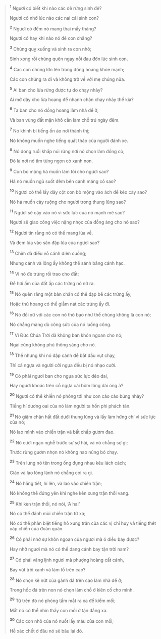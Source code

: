 > <sup><b>1</b></sup> Ngươi có biết khi nào các dê rừng sinh đẻ?
>
> Ngươi có nhớ lúc nào các nai cái sinh con?
>
> <sup><b>2</b></sup> Ngươi có đếm nó mang thai mấy tháng?
>
> Ngươi có hay khi nào nó đẻ con chăng?
>
> <sup><b>3</b></sup> Chúng quỵ xuống và sinh ra con nhỏ;
>
> Sinh xong rồi chúng quên ngay nỗi đau đớn lúc sinh con.
>
> <sup><b>4</b></sup> Các con chúng lớn lên trong đồng hoang khỏe mạnh;
>
> Các con chúng ra đi và không trở về với mẹ chúng nữa.
>
> <sup><b>5</b></sup> Ai ban cho lừa rừng được tự do chạy nhảy?
>
> Ai mở dây cho lừa hoang để nhanh chân chạy nhảy thế kia?
>
> <sup><b>6</b></sup> Ta ban cho nó đồng hoang làm nhà để ở,
>
> Và ban vùng đất mặn khô cằn làm chỗ trú ngày đêm.
>
> <sup><b>7</b></sup> Nó khinh bỉ tiếng ồn ào nơi thành thị;
>
> Nó không muốn nghe tiếng quát tháo của người đánh xe.
>
> <sup><b>8</b></sup> Nó dong ruổi khắp núi rừng nơi nó chọn làm đồng cỏ;
>
> Đó là nơi nó tìm từng ngọn cỏ xanh non.
>
> <sup><b>9</b></sup> Con bò mộng há muốn làm tôi cho ngươi sao?
>
> Há nó muốn ngủ suốt đêm bên cạnh máng cỏ sao?
>
> <sup><b>10</b></sup> Ngươi có thể lấy dây cột con bò mộng vào ách để kéo cày sao?
>
> Nó há muốn cày ruộng cho ngươi trong thung lũng sao?
>
> <sup><b>11</b></sup> Ngươi sẽ cậy vào nó vì sức lực của nó mạnh mẽ sao?
>
> Ngươi sẽ giao công việc nặng nhọc của đồng áng cho nó sao?
>
> <sup><b>12</b></sup> Ngươi tin rằng nó có thể mang lúa về,
>
> Và đem lúa vào sân đập lúa của ngươi sao?
>
> <sup><b>13</b></sup> Chim đà điểu vỗ cánh điên cuồng;
>
> Nhưng cánh và lông ấy không thể sánh bằng cánh hạc.
>
> <sup><b>14</b></sup> Vì nó đẻ trứng rồi trao cho đất;
>
> Để hơi ấm của đất ấp các trứng nó nở ra.
>
> <sup><b>15</b></sup> Nó quên rằng một bàn chân có thể đạp bể các trứng ấy,
>
> Hoặc thú hoang có thể giẫm nát các trứng ấy đi.
>
> <sup><b>16</b></sup> Nó đối xử với các con nó thô bạo như thể chúng không là con nó;
>
> Nó chẳng màng dù công sức của nó luống công.
>
> <sup><b>17</b></sup> Vì Đức Chúa Trời đã không ban khôn ngoan cho nó;
>
> Ngài cũng không phú thông sáng cho nó.
>
> <sup><b>18</b></sup> Thế nhưng khi nó đập cánh để bắt đầu vụt chạy,
>
> Thì cả ngựa và người cỡi ngựa đều bị nó nhạo cười.
>
> <sup><b>19</b></sup> Có phải ngươi ban cho ngựa sức lực dẻo dai,
>
> Hay ngươi khoác trên cổ ngựa cái bờm lông dài óng ả?
>
> <sup><b>20</b></sup> Ngươi có thể khiến nó phóng tới như con cào cào búng nhảy?
>
> Tiếng hí dương oai của nó làm người ta hồn phi phách tán.
>
> <sup><b>21</b></sup> Nó giậm chân hất đất dưới thung lũng và lấy làm hứng chí vì sức lực của nó;
>
> Nó lao mình vào chiến trận và bất chấp gươm đao.
>
> <sup><b>22</b></sup> Nó cười ngạo nghễ trước sự sợ hãi, và nó chẳng sợ gì;
>
> Trước rừng gươm nhọn nó không nao núng bỏ chạy.
>
> <sup><b>23</b></sup> Trên lưng nó tên trong ống đụng nhau kêu lách cách;
>
> Giáo và lao lóng lánh nó chẳng coi ra gì.
>
> <sup><b>24</b></sup> Nó hăng tiết, hí lên, và lao vào chiến trận;
>
> Nó không thể đứng yên khi nghe kèn xung trận thổi vang.
>
> <sup><b>25</b></sup> Khi kèn trận thổi, nó nói, ‘A ha!’
>
> Nó có thể đánh mùi chiến trận từ xa;
>
> Nó có thể phân biệt tiếng hô xung trận của các vị chỉ huy và tiếng thét xáp chiến của đoàn quân.
>
> <sup><b>26</b></sup> Có phải nhờ sự khôn ngoan của ngươi mà ó diều bay được?
>
> Hay nhờ ngươi mà nó có thể dang cánh bay tận trời nam?
>
> <sup><b>27</b></sup> Có phải vâng lịnh ngươi mà phượng hoàng cất cánh,
>
> Bay vút trời xanh và làm tổ trên cao?
>
> <sup><b>28</b></sup> Nó chọn kẽ nứt của gành đá trên cao làm nhà để ở;
>
> Trong hốc đá trên non nó chọn làm chỗ ở kiên cố cho mình.
>
> <sup><b>29</b></sup> Từ trên đó nó phóng tầm mắt ra xa để kiếm mồi;
>
> Mắt nó có thể nhìn thấy con mồi ở tận đằng xa.
>
> <sup><b>30</b></sup> Các con nhỏ của nó nuốt lấy máu của con mồi;
>
> Hễ xác chết ở đâu nó sẽ bâu lại đó.